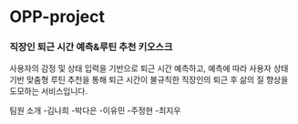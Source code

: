 # OPP-project

### 직장인 퇴근 시간 예측&루틴 추천 키오스크
사용자의 감정 및 상태 입력을 기반으로 퇴근 시간 예측하고, 예측에 따라 사용자 상태 기반 맞춤형 루틴 추천을 통해 퇴근 시간이 불규칙한 직장인의 퇴근 후 삶의 질 향상을 도모하는 서비스입니다. 

팀원 소개
-김나희
-박다은
-이유민
-주정현
-최지우
